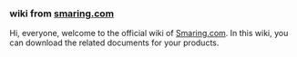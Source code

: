 ### wiki from [smaring.com](http://www.smaring.com/)


Hi, everyone, welcome to the official wiki of [Smaring.com](http://www.smaring.com/). In this wiki, you can download the related documents for your products.
